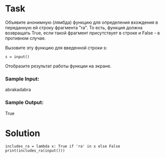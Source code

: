 # Task

Объявите анонимную (лямбда) функцию для определения вхождения в переданную ей строку фрагмента "ra". То есть, функция должна возвращать True, если такой фрагмент присутствует в строке и False - в противном случае.

Вызовите эту функцию для введенной строки s:
```
s = input()
```
Отобразите результат работы функции на экране.

### Sample Input:

abrakadabra

### Sample Output:

True

# Solution
```
includes_ra = lambda x: True if 'ra' in x else False
print(includes_ra(input()))
```